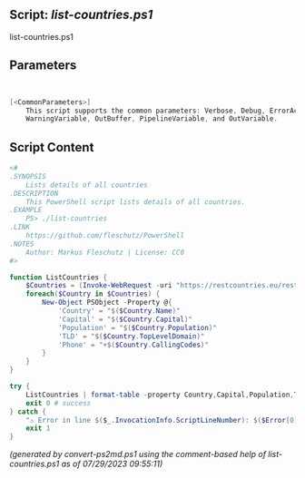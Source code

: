 ## Script: *list-countries.ps1*

list-countries.ps1 


## Parameters
```powershell


[<CommonParameters>]
    This script supports the common parameters: Verbose, Debug, ErrorAction, ErrorVariable, WarningAction, 
    WarningVariable, OutBuffer, PipelineVariable, and OutVariable.
```

## Script Content
```powershell
<#
.SYNOPSIS
	Lists details of all countries
.DESCRIPTION
	This PowerShell script lists details of all countries.
.EXAMPLE
	PS> ./list-countries
.LINK
	https://github.com/fleschutz/PowerShell
.NOTES
	Author: Markus Fleschutz | License: CC0
#>

function ListCountries { 
	$Countries = (Invoke-WebRequest -uri "https://restcountries.eu/rest/v2/all" -userAgent "curl" -useBasicParsing).Content | ConvertFrom-Json
	foreach($Country in $Countries) {
		New-Object PSObject -Property @{
			'Country' = "$($Country.Name)"
			'Capital' = "$($Country.Capital)"
			'Population' = "$($Country.Population)"
			'TLD' = "$($Country.TopLevelDomain)"
			'Phone' = "+$($Country.CallingCodes)"
		}
	}
}

try {
	ListCountries | format-table -property Country,Capital,Population,TLD,Phone
	exit 0 # success
} catch {
	"⚠️ Error in line $($_.InvocationInfo.ScriptLineNumber): $($Error[0])"
	exit 1
}
```

*(generated by convert-ps2md.ps1 using the comment-based help of list-countries.ps1 as of 07/29/2023 09:55:11)*
